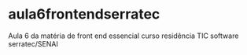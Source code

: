 # aula6frontendserratec
Aula 6 da matéria de front end essencial curso residência TIC software serratec/SENAI
